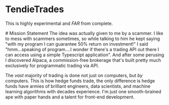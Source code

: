 ﻿# TendieTrades

This is highly experimental and _FAR_ from complete.

﻿# Mission Statement
 The idea was actually given to me by a scammer. I like to mess with scammers sometimes, so while talking to him he kept saying "with my program I can guarantee 50% return on investment!" I said "hmm...speaking of program....I wonder if there's a trading API out there I can access using a simple Typescript application". And after some perusing I discovered Alpaca, a commission-free brokerage that's built pretty much exclusively for programmatic trading via API.

The *vast* majority of trading is done not just on computers, but *by* computers. This is how hedge funds trade, the only difference is hedge funds have armies of brilliant engineers, data scientists, and machine learning algorithms with decades experience. I'm just one smooth-brained ape with paper hands and a talent for front-end development.
